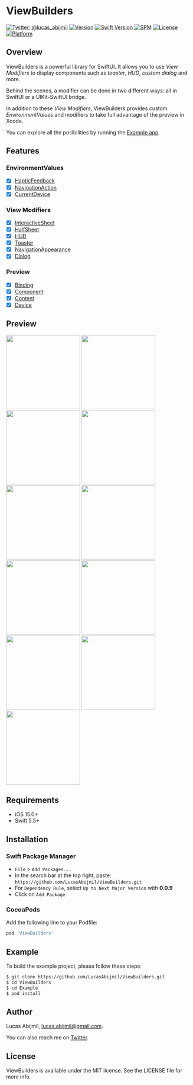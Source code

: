 # ViewBuilders
[![Twitter: @lucas_abijmil](https://img.shields.io/badge/contact-@lucas_abijmil-blue.svg?style=flat)](https://twitter.com/lucas_abijmil)
[![Version](https://img.shields.io/cocoapods/v/ViewBuilders.svg?style=flat)](https://cocoapods.org/pods/ViewBuilders)
[![Swift Version](https://img.shields.io/badge/Swift-5.5+-F16D39.svg?style=flat)](https://developer.apple.com/swift)
[![SPM](https://img.shields.io/badge/SPM-supported-DE5C43.svg?style=flat)](https://swift.org/package-manager/)
[![License](https://img.shields.io/cocoapods/l/ViewBuilders.svg?style=flat)](https://cocoapods.org/pods/ViewBuilders)
[![Platform](https://img.shields.io/cocoapods/p/ViewBuilders.svg?style=flat)](https://cocoapods.org/pods/ViewBuilders)

## Overview
ViewBuilders is a powerful library for SwiftUI. It allows you to use *View Modifiers* to display components such as *toaster*, *HUD*, *custom dialog* and more.

Behind the scenes, a modifier can be done in two different ways: all in SwiftUI or a UIKit-SwiftUI bridge.

In addition to these *View Modifiers*, ViewBuilders provides custom *EnvironmentValues* and modifiers to take full advantage of the preview in Xcode.

You can explore all the posibilities by running the [Example app](#Example).

## Features
### EnvironmentValues
  - [x] [HapticFeedback](Documentation/EnvironmentValues/HapticFeedback.md)
  - [x] [NavigationAction](Documentation/EnvironmentValues/NavigationAction.md)
  - [x] [CurrentDevice](Documentation/EnvironmentValues/CurrentDevice.md)
### View Modifiers
  - [x] [InteractiveSheet](Documentation/ViewModifiers/InteractiveSheet.md)
  - [x] [HalfSheet](Documentation/ViewModifiers/HalfSheet.md)
  - [x] [HUD](Documentation/ViewModifiers/HUD/README.md)
  - [x] [Toaster](Documentation/ViewModifiers/Toaster/README.md)
  - [x] [NavigationAppearance](Documentation/ViewModifiers/NavigationAppearance.md)
  - [x] [Dialog](Documentation/ViewModifiers/Dialog/README.md)
### Preview
  - [x] [Binding](Documentation/Preview/Binding.md)
  - [x] [Component](Documentation/Preview/Component/README.md)
  - [x] [Content](Documentation/Preview/Content/README.md)
  - [x] [Device](Documentation/Preview/Device/README.md)

## Preview
<p>
  <a href="https://github.com/LucasAbijmil/ViewBuilders/blob/develop/Documentation/ViewModifiers/InteractiveSheet.md"><img src="/Documentation/Assets/InteractiveSheet.gif" width="200"></a>
  <a href="https://github.com/LucasAbijmil/ViewBuilders/blob/develop/Documentation/ViewModifiers/HalfSheet.md"><img src="/Documentation/Assets/HalfSheet.gif" width="200"></a>
  <a href="https://github.com/LucasAbijmil/ViewBuilders/blob/develop/Documentation/ViewModifiers/HUD/README.md"><img src="/Documentation/Assets/HUDBottom.gif" width="200"></a>
  <a href="https://github.com/LucasAbijmil/ViewBuilders/blob/develop/Documentation/ViewModifiers/HUD/README.md"><img src="/Documentation/Assets/HUDTop.gif" width="200"></a>
  <a href="https://github.com/LucasAbijmil/ViewBuilders/blob/develop/Documentation/ViewModifiers/Toaster/README.md"><img src="/Documentation/Assets/ToasterBottom.gif" width="200"></a>
  <a href="https://github.com/LucasAbijmil/ViewBuilders/blob/develop/Documentation/ViewModifiers/Toaster/README.md"><img src="/Documentation/Assets/ToasterTop.gif" width="200"></a>
  <a href="https://github.com/LucasAbijmil/ViewBuilders/blob/develop/Documentation/ViewModifiers/NavigationAppearance.md"><img src="/Documentation/Assets/NavigationAppearanceLarge.png" width="200"></a>
  <a href="https://github.com/LucasAbijmil/ViewBuilders/blob/develop/Documentation/ViewModifiers/NavigationAppearance.md"><img src="/Documentation/Assets/NavigationAppearanceInline.png" width="200"></a>
  <a href="https://github.com/LucasAbijmil/ViewBuilders/blob/develop/Documentation/EnvironmentValues/NavigationAction.md"><img src="/Documentation/Assets/NavigationAction.gif" width="200"></a>
  <a href="https://github.com/LucasAbijmil/ViewBuilders/blob/develop/Documentation/ViewModifiers/Dialog/README.md"><img src="/Documentation/Assets/DialogBottom.gif" width="200"></a>
  <a href="https://github.com/LucasAbijmil/ViewBuilders/blob/develop/Documentation/ViewModifiers/Dialog/README.md"><img src="/Documentation/Assets/DialogTop.gif" width="200"></a>
</p>

## Requirements
- iOS 15.0+
- Swift 5.5+

## Installation

### Swift Package Manager
- `File` > `Add Packages...`
- In the search bar at the top right, paste: `https://github.com/LucasAbijmil/ViewBuilders.git`
- For `Dependency Rule`, select `Up to Next Major Version` with **0.0.9**
- Click on `Add Package`

### CocoaPods
Add the following line to your Podfile:
```ruby
pod 'ViewBuilders'
```

## Example
To build the example project, please follow these steps:
```sh
$ git clone https://github.com/LucasAbijmil/ViewBuilders.git
$ cd ViewBuilders
$ cd Example
$ pod install
```

## Author
Lucas Abijmil, lucas.abijmil@gmail.com.

You can also reach me on [Twitter](https://twitter.com/lucas_abijmil).

## License
ViewBuilders is available under the MIT license. See the LICENSE file for more info.